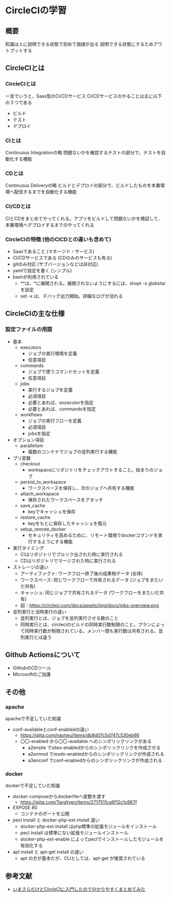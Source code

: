 # CircleCIの学習
## 概要
知識は人に説明できる状態で初めて価値が出る
説明できる状態にするためアウトプットする

## CircleCIとは
### CircleCIとは
一言でいうと、Saas型のCI/CDサービス
CI/CDサービスのやることは主に以下の３つである

- ビルド
- テスト
- デプロイ

### CIとは
Continuous Integrationの略
問題ないかを確認するテストの部分で、テストを自動化する機能

### CDとは
Continuous Deliveryの略
ビルドとデプロイの部分で、ビルドしたものを本番環境へ配信するまでを自動化する機能

### CI/CDとは
CIとCDをまとめてやってくれる。アプリをビルドして問題ないかを検証して、本番環境へデプロイするまでのやってくれる

### CircleCIの特徴 (他のCICDとの違いも含めて)
- Saasであること (マネージド・サービス)
- CI/CDサービスである (CDのみのサービスも有る)
- gitのみ対応 (サブバージョンなどは非対応)
- yamlで設定を書く (シンプル)
- bashが利用されている
    - **は、*に展開される。展開されないようにするには、shopt -s globstarを設定
    - set -x は、デバッグ出力開始。詳細なログが流れる

## CircleCIの主な仕様
### 設定ファイルの用語

- 基本
    - executors
        - ジョブの実行環境を定義
        - 任意項目
    - commands
        - ジョブで使うコマンドセットを定義
        - 任意項目
    - jobs
        - 実行するジョブを定義
        - 必須項目
        - 必要とあれば、excecutorを指定
        - 必要とあれば、commandsを指定
    - workflows
        - ジョブの実行フローを定義
        - 必須項目
        - jobsを指定
- オプション項目
    - parallelism
        - 複数のコンテナでジョブの並列実行する機能
- プリ変数
    - checkout
        - workspaceにリポジトリをチェックアウトすること。始まりのジョブ
    - persist_to_workspace
        - ワークスペースを保存し、次のジョブへ共有する機能
    - attach_workspace
        - 保存されたワークスペースをアタッチ
    - save_cache
        - keyでキャッシュを保存
    - restore_cache
        - keyをもとに保存したキャッシュを復元
    - setup_remote_docker
        - セキュリティを高めるために、リモート環境でdockerコマンドを実行するようにする機能
- 実行タイミング
    - CIはリポジトリでプルリク出された時に実行される
    - CDはリポジトリでマージされた時に実行される
- ストレージの違い
    - アーティファクト: ワークフロー終了後の成果物データ (全体)
    - ワークスペース: 同じワークフローで共有されるデータ (ジョブをまたいだ共有)
    - キャッシュ: 同じジョブで共有されるデータ (ワークフローをまたいだ共有)
    - 図：https://circleci.com/docs/assets/img/docs/jobs-overview.png
- 並列実行と当時実行の違い
    - 並列実行とは、ジョブを並列実行させる数のこと
    - 同時実行とは、circleciのビルドの同時実行数制限のこと。プランによって同時実行数が制限されている。メンバー間も実行数は共有される。並列実行とは違う

## Github Actionsについて

- GithubのCDツール
- Microsoftのご加護


## その他

### apache

apacheで不足していた知識

- conf-availableとconf-enabledの違い
    - https://qiita.com/naotwu/items/db8d07c5d747c530eb66
    - 〇〇-enabled から〇〇-available へのシンボリックリンクがある
        - a2ensite でsites-enabledからのシンボリックリンクを作成させる
        - a2enmod でmods-enabledからのシンボリックリンクが作成される
        - a3enconf でconf-enabledからのシンボリックリンクが作成される

### docker

dockerで不足していた知識

- docker-composeからdockerfileへ変数を渡す
    - https://qiita.com/Targityen/items/2717511ca9f12c1c667f
- EXPOSE 80
    - コンテナのポートを公開
- pecl install と docker-php-ext-install 違い
    - docker-php-ext-install はphp標準の拡張モジュールをインストール
    - pecl install は標準にない拡張モジュールインストール
    - docker-php-ext-enable によってpeclでインストールしたモジュールを有効化する
- apt install と apt-get install の違い
    - apt の方が基本だが、CLIとしては、apt-get が推奨されている


## 参考文献
- [いまさらだけどCircleCIに入門したので分かりやすくまとめてみた](https://qiita.com/gold-kou/items/4c7e62434af455e977c2)